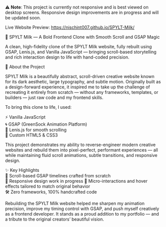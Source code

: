 ⚠️ **Note**: This project is currently not responsive and is best viewed on desktop screens. Responsive design improvements are in progress and will be updated soon.

Live Website Preview: https://nischint007.github.io/SPYLT-Milk/

🥛 SPYLT Milk — A Bold Frontend Clone with Smooth Scroll and GSAP Magic

A clean, high-fidelity clone of the SPYLT Milk website, fully rebuilt using GSAP, Lenis.js, and Vanilla JavaScript — bringing scroll-based storytelling and rich interaction design to life with hand-coded precision.

🎨 About the Project

SPYLT Milk is a beautifully abstract, scroll-driven creative website known for its dark aesthetic, large typography, and subtle motion. Originally built as a design-forward experience, it inspired me to take up the challenge of recreating it entirely from scratch — without any frameworks, templates, or builders — just raw code and my frontend skills.

To bring this clone to life, I used:

⚡ Vanilla JavaScript  
🌀 GSAP (GreenSock Animation Platform)  
🧵 Lenis.js for smooth scrolling  
💅 Custom HTML5 & CSS3  

This project demonstrates my ability to reverse-engineer modern creative websites and rebuild them into pixel-perfect, performant experiences — all while maintaining fluid scroll animations, subtle transitions, and responsive design.

✨ Key Highlights  
🔁 Scroll-based GSAP timelines crafted from scratch  
🔧 Responsive design work in progress
🎯 Micro-interactions and hover effects tailored to match original behavior  
🛠️ Zero frameworks, 100% handcrafted code  

Rebuilding the SPYLT Milk website helped me sharpen my animation precision, improve my timing control with GSAP, and push myself creatively as a frontend developer. It stands as a proud addition to my portfolio — and a tribute to the original creators’ beautiful vision.

